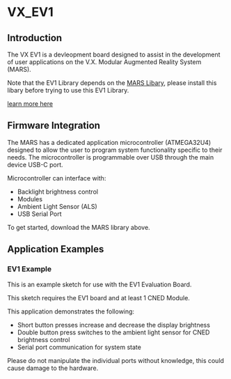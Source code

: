 # VX_EV1

## Introduction
The VX EV1 is a devleopment board designed to assist in the development of user applications on the V.X. Modular Augmented Reality System (MARS).  

Note that the EV1 Library depends on the [MARS Libary](https://github.com/VX-inc/VX_MARS), please install this libary before trying to use this EV1 Library.

[learn more here](https://www.vx-inc.com)

## Firmware Integration
The MARS has a dedicated application microcontroller (ATMEGA32U4) designed to allow the user to program system functionality specific to their needs. The microcontroller is programmable over USB through the main device USB-C port. 

  Microcontroller can interface with:
  * Backlight brightness control 
  * Modules
  * Ambient Light Sensor (ALS)
  * USB Serial Port

To get started, download the MARS library above.

## Application Examples

### EV1 Example
This is an example sketch for use with the EV1 Evaluation Board.  

This sketch requires the EV1 board and at least 1 CNED Module.

This application demonstrates the following:
* Short button presses increase and decrease the display brightness
* Double button press switches to the ambient light sensor for CNED brightness control
* Serial port communication for system state

Please do not manipulate the individual ports without knowledge, this could cause damage to the hardware.

